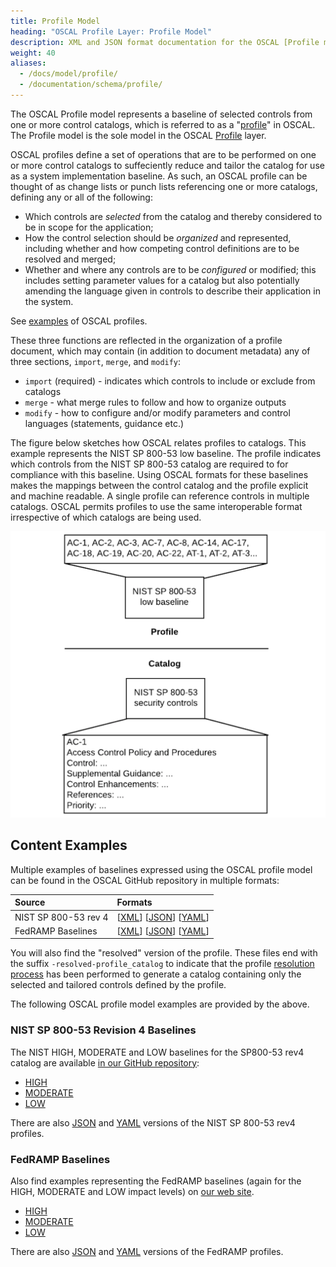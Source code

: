 ```yaml
---
title: Profile Model
heading: "OSCAL Profile Layer: Profile Model"
description: XML and JSON format documentation for the OSCAL [Profile model](.), which is the sole model in the OSCAL [Profile](../) layer. These formats model a [profile](/documentation/schema/profile-layer/#profile).
weight: 40
aliases:
  - /docs/model/profile/
  - /documentation/schema/profile/
---
```


The OSCAL Profile model represents a baseline of selected controls from one or more control catalogs, which is referred to as a "[profile](/documentation/schema/profile-layer/#profile)" in OSCAL. The Profile model is the sole model in the OSCAL [Profile](../) layer.

OSCAL profiles define a set of operations that are to be performed on one or more control catalogs to suffeciently reduce and tailor the catalog for use as a system implementation baseline. As such, an OSCAL profile can be thought of as change lists or punch lists referencing one or more catalogs, defining any or all of the following:

* Which controls are *selected* from the catalog and thereby considered to be in scope for the application;
* How the control selection should be *organized* and represented, including whether and how competing control definitions are to be resolved and merged;
* Whether and where any controls are to be *configured* or modified; this includes setting parameter values for a catalog but also potentially amending the language given in controls to describe their application in the system.

See [examples](#content-examples) of OSCAL profiles.

These three functions are reflected in the organization of a profile document, which may contain (in addition to document metadata) any of three sections, `import`, `merge`, and `modify`:

* `import` (required) - indicates which controls to include or exclude from catalogs
* `merge` - what merge rules to follow and how to organize outputs
* `modify` - how to configure and/or modify parameters and control languages (statements, guidance etc.)

The figure below sketches how OSCAL relates profiles to catalogs. This example represents the NIST SP 800-53 low baseline. The profile indicates which controls from the NIST SP 800-53 catalog are required to for compliance with this baseline. Using OSCAL formats for these baselines makes the mappings between the control catalog and the profile explicit and machine readable. A single profile can reference controls in multiple catalogs. OSCAL permits profiles to use the same interoperable format irrespective of which catalogs are being used.

![profile-catalog-mapping](profile-catalog-mapping-trivial-example.png)

## Content Examples

Multiple examples of baselines expressed using the OSCAL profile model can be found in the OSCAL GitHub repository in multiple formats:

| Source | Formats |
|:---|:---|
| NIST SP 800-53 rev 4 | \[[XML](https://github.com/usnistgov/OSCAL/blob/master/content/nist.gov/SP800-53/rev4/xml/)\] \[[JSON](https://github.com/usnistgov/OSCAL/blob/master/content/nist.gov/SP800-53/rev4/json/)\] \[[YAML](https://github.com/usnistgov/OSCAL/blob/master/content/nist.gov/SP800-53/rev4/yaml/)\]
| FedRAMP Baselines | \[[XML](https://github.com/usnistgov/OSCAL/blob/master/content/fedramp.gov/xml/)\] \[[JSON](https://github.com/usnistgov/OSCAL/blob/master/content/fedramp.gov/json/)\] \[[YAML](https://github.com/usnistgov/OSCAL/blob/master/content/fedramp.gov/yaml/)\]

You will also find the "resolved" version of the profile. These files end with the suffix `-resolved-profile_catalog` to indicate that the profile [resolution process](/documentation/processing/profile-resolution/) has been performed to generate a catalog containing only the selected and tailored controls defined by the profile.

The following OSCAL profile model examples are provided by the above.

### NIST SP 800-53 Revision 4 Baselines

The NIST HIGH, MODERATE and LOW baselines for the SP800-53 rev4 catalog are available [in our GitHub repository](https://github.com/usnistgov/OSCAL/tree/master/content/nist.gov/SP800-53/rev4):

* [HIGH](https://github.com/usnistgov/OSCAL/blob/master/content/nist.gov/SP800-53/rev4/xml/NIST_SP-800-53_rev4_HIGH-baseline_profile.xml)
* [MODERATE](https://github.com/usnistgov/OSCAL/blob/master/content/nist.gov/SP800-53/rev4/xml/NIST_SP-800-53_rev4_MODERATE-baseline_profile.xml)
* [LOW](https://github.com/usnistgov/OSCAL/blob/master/content/nist.gov/SP800-53/rev4/xml/NIST_SP-800-53_rev4_LOW-baseline_profile.xml)

There are also [JSON](https://github.com/usnistgov/OSCAL/blob/master/content/nist.gov/SP800-53/rev4/json) and [YAML](https://github.com/usnistgov/OSCAL/blob/master/content/nist.gov/SP800-53/rev4/yaml) versions of the NIST SP 800-53 rev4 profiles.

### FedRAMP Baselines

Also find examples representing the FedRAMP baselines (again for the HIGH, MODERATE and LOW impact levels) on [our web site](https://github.com/usnistgov/OSCAL/tree/master/content/fedramp.gov).

* [HIGH](https://github.com/usnistgov/OSCAL/blob/master/content/fedramp.gov/xml/FedRAMP_HIGH-baseline_profile.xml)
* [MODERATE](https://github.com/usnistgov/OSCAL/blob/master/content/fedramp.gov/xml/FedRAMP_MODERATE-baseline_profile.xml)
* [LOW](https://github.com/usnistgov/OSCAL/blob/master/content/fedramp.gov/xml/FedRAMP_LOW-baseline_profile.xml)

There are also [JSON](https://github.com/usnistgov/OSCAL/blob/master/content/fedramp.gov/json) and [YAML](https://github.com/usnistgov/OSCAL/blob/master/content/fedramp.gov/yaml) versions of the FedRAMP profiles.

